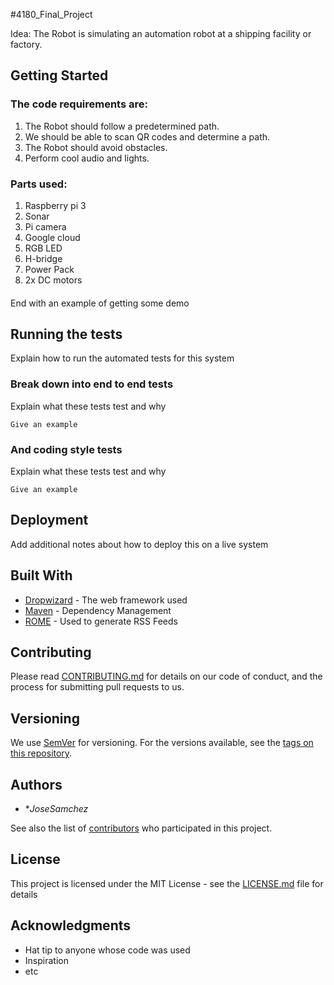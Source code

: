 #4180_Final_Project

Idea: The Robot is simulating an automation robot at a shipping facility or factory.

## Getting Started



### The code requirements are:

1. The Robot should follow a predetermined path.
2. We should be able to scan QR codes and determine a path.
3. The Robot should avoid obstacles.
4. Perform cool audio and lights. 

### Parts used:


1. Raspberry pi 3
2. Sonar
3. Pi camera
4. Google cloud
5. RGB LED
6. H-bridge
7. Power Pack
8. 2x DC motors

#### 


End with an example of getting some  demo

## Running the tests

Explain how to run the automated tests for this system

### Break down into end to end tests

Explain what these tests test and why

```
Give an example
```

### And coding style tests

Explain what these tests test and why

```
Give an example
```

## Deployment

Add additional notes about how to deploy this on a live system

## Built With

* [Dropwizard](http://www.dropwizard.io/1.0.2/docs/) - The web framework used
* [Maven](https://maven.apache.org/) - Dependency Management
* [ROME](https://rometools.github.io/rome/) - Used to generate RSS Feeds

## Contributing

Please read [CONTRIBUTING.md](https://gist.github.com/PurpleBooth/b24679402957c63ec426) for details on our code of conduct, and the process for submitting pull requests to us.

## Versioning

We use [SemVer](http://semver.org/) for versioning. For the versions available, see the [tags on this repository](https://github.com/your/project/tags). 

## Authors

* **JoseSamchez* 

See also the list of [contributors](https://github.com/your/project/contributors) who participated in this project.

## License

This project is licensed under the MIT License - see the [LICENSE.md](LICENSE.md) file for details

## Acknowledgments

* Hat tip to anyone whose code was used
* Inspiration
* etc
